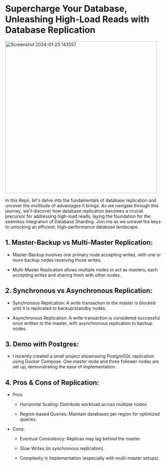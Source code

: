 # Supercharge Your Database, Unleashing High-Load Reads with Database Replication 

<img width="486" alt="Screenshot 2024-01-23 143557" src="https://github.com/Mouhamed-Jinja/Postgres-Database-Replication/assets/132110499/aebde922-f9f4-47c4-bd89-a8eeb15f2058">

In this Repo, let's delve into the fundamentals of database replication and uncover the multitude of advantages it brings. As we navigate through this journey, we'll discover how database replication becomes a crucial precursor for addressing high-load reads, laying the foundation for the seamless integration of Database Sharding. Join me as we unravel the keys to unlocking an efficient, high-performance database landscape.


## 1. Master-Backup vs Multi-Master Replication:

  - Master-Backup involves one primary node accepting writes, with one or more backup nodes receiving those writes.

  - Multi-Master Replication allows multiple nodes to act as masters, each accepting writes and sharing them with other nodes.


## 2. Synchronous vs Asynchronous Replication:

  - Synchronous Replication: A write transaction to the master is blocked until it is replicated to backup/standby nodes.

  - Asynchronous Replication: A write transaction is considered successful once written to the master, with asynchronous replication to backup nodes.


## 3. Demo with Postgres:

  - I recently created a small project showcasing PostgreSQL replication using Docker Compose. One master node and three follower nodes are set up, demonstrating the ease of implementation.


## 4. Pros & Cons of Replication:

  - Pros:

      - Horizontal Scaling: Distribute workload across multiple nodes.
   
      - Region-based Queries: Maintain databases per region for optimized queries.



  - Cons:

      - Eventual Consistency: Replicas may lag behind the master.
   
      - Slow Writes (in synchronous replication).
   
      - Complexity in Implementation (especially with multi-master setups).
